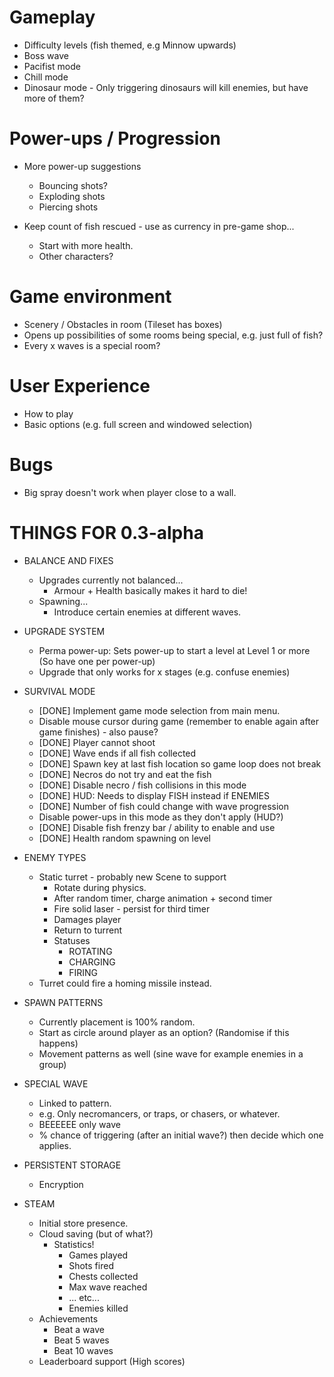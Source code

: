 # Gameplay

* Difficulty levels (fish themed, e.g Minnow upwards)
* Boss wave
* Pacifist mode
* Chill mode
* Dinosaur mode - Only triggering dinosaurs will kill enemies, but have more of them?

# Power-ups / Progression

* More power-up suggestions
  * Bouncing shots?
  * Exploding shots
  * Piercing shots

* Keep count of fish rescued - use as currency in pre-game shop...
  * Start with more health.
  * Other characters?

# Game environment

* Scenery / Obstacles in room (Tileset has boxes)
* Opens up possibilities of some rooms being special, e.g. just full of fish?
* Every x waves is a special room?

# User Experience

* How to play
* Basic options (e.g. full screen and windowed selection)

# Bugs

* Big spray doesn't work when player close to a wall.

# THINGS FOR 0.3-alpha

* BALANCE AND FIXES
    * Upgrades currently not balanced...
        * Armour + Health basically makes it hard to die!
    * Spawning...
        * Introduce certain enemies at different waves.
        
* UPGRADE SYSTEM
    * Perma power-up: Sets power-up to start a level at Level 1 or more (So have one per power-up)
    * Upgrade that only works for x stages (e.g. confuse enemies)

* SURVIVAL MODE
    * [DONE] Implement game mode selection from main menu.
    * Disable mouse cursor during game (remember to enable again after game finishes) - also pause?
    * [DONE] Player cannot shoot
    * [DONE] Wave ends if all fish collected
    * [DONE] Spawn key at last fish location so game loop does not break
    * [DONE] Necros do not try and eat the fish
    * [DONE] Disable necro / fish collisions in this mode
    * [DONE] HUD: Needs to display FISH instead if ENEMIES
    * [DONE] Number of fish could change with wave progression
    * Disable power-ups in this mode as they don't apply (HUD?)
    * [DONE] Disable fish frenzy bar / ability to enable and use
    * [DONE] Health random spawning on level
    
* ENEMY TYPES
    * Static turret - probably new Scene to support
        * Rotate during physics.
        * After random timer, charge animation + second timer
        * Fire solid laser - persist for third timer
        * Damages player
        * Return to turrent
        * Statuses
            * ROTATING
            * CHARGING
            * FIRING
    * Turret could fire a homing missile instead.

* SPAWN PATTERNS
    * Currently placement is 100% random.
    * Start as circle around player as an option? (Randomise if this happens)
    * Movement patterns as well (sine wave for example enemies in a group)

* SPECIAL WAVE
    * Linked to pattern.
    * e.g. Only necromancers, or traps, or chasers, or whatever.
    * BEEEEEE only wave
    * % chance of triggering (after an initial wave?) then decide which one applies.
    
* PERSISTENT STORAGE
    * Encryption
    
* STEAM
    * Initial store presence.
    * Cloud saving (but of what?)
        * Statistics!
            * Games played
            * Shots fired
            * Chests collected
            * Max wave reached
            * ... etc...
            * Enemies killed
    * Achievements
        * Beat a wave
        * Beat 5 waves
        * Beat 10 waves
    * Leaderboard support (High scores)
    
